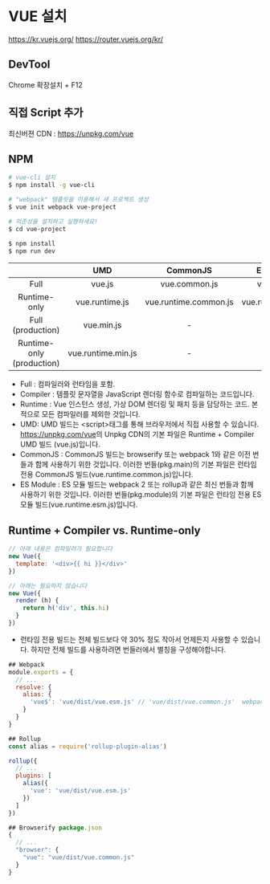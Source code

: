 # VUE 설치

<https://kr.vuejs.org/>
<https://router.vuejs.org/kr/>

## DevTool

Chrome 확장설치 + F12

## 직접 Script 추가

최신버젼 CDN : <https://unpkg.com/vue>

## NPM

```bash
# vue-cli 설치
$ npm install -g vue-cli

# "webpack" 템플릿을 이용해서 새 프로젝트 생성
$ vue init webpack vue-project

# 의존성을 설치하고 실행하세요!
$ cd vue-project

$ npm install
$ npm run dev
```

||UMD|CommonJS|ES Module|
|:--:|:--:|:--:|:--:|
|Full|vue.js|vue.common.js|vue.esm.js
|Runtime-only|vue.runtime.js|vue.runtime.common.js|vue.runtime.esm.js|
|Full (production)|vue.min.js|-|-|
|Runtime-only (production)|vue.runtime.min.js|-|-|

- Full : 컴파일러와 런타임을 포함.
- Compiler : 템플릿 문자열을 JavaScript 렌더링 함수로 컴파일하는 코드입니다.
- Runtime : Vue 인스턴스 생성, 가상 DOM 렌더링 및 패치 등을 담당하는 코드. 본적으로 모든 컴파일러를 제외한 것입니다.
- UMD: UMD 빌드는 \<script\>태그를 통해 브라우저에서 직접 사용할 수 있습니다. <https://unpkg.com/vue>의 Unpkg CDN의 기본 파일은 Runtime + Compiler UMD 빌드 (vue.js)입니다.
- CommonJS : CommonJS 빌드는 browserify 또는 webpack 1와 같은 이전 번들과 함께 사용하기 위한 것입니다. 이러한 번들(pkg.main)의 기본 파일은 런타임 전용 CommonJS 빌드(vue.runtime.common.js)입니다.
- ES Module : ES 모듈 빌드는 webpack 2 또는 rollup과 같은 최신 번들과 함께 사용하기 위한 것입니다. 이러한 번들(pkg.module)의 기본 파일은 런타임 전용 ES 모듈 빌드(vue.runtime.esm.js)입니다.

## Runtime + Compiler vs. Runtime-only

```js
// 아래 내용은 컴파일러가 필요합니다
new Vue({
  template: '<div>{{ hi }}</div>'
})

// 아래는 필요하지 않습니다
new Vue({
  render (h) {
    return h('div', this.hi)
  }
})
```

- 런타임 전용 빌드는 전체 빌드보다 약 30% 정도 작아서 언제든지 사용할 수 있습니다. 하지만 전체 빌드를 사용하려면 번들러에서 별칭을 구성해야합니다.

```js
## Webpack
module.exports = {
  // ...
  resolve: {
    alias: {
      'vue$': 'vue/dist/vue.esm.js' // 'vue/dist/vue.common.js'  webpack 1용 입니다
    }
  }
}

## Rollup
const alias = require('rollup-plugin-alias')

rollup({
  // ...
  plugins: [
    alias({
      'vue': 'vue/dist/vue.esm.js'
    })
  ]
})

## Browserify package.json
{
  // ...
  "browser": {
    "vue": "vue/dist/vue.common.js"
  }
}
```
